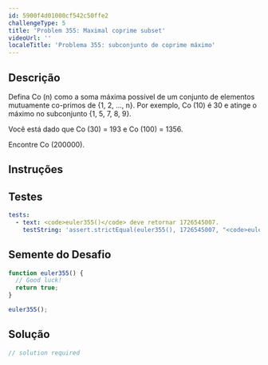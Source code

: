 ```yaml
---
id: 5900f4d01000cf542c50ffe2
challengeType: 5
title: 'Problem 355: Maximal coprime subset'
videoUrl: ''
localeTitle: 'Problema 355: subconjunto de coprime máximo'
---
```


## Descrição
<section id="description"> Defina Co (n) como a soma máxima possível de um conjunto de elementos mutuamente co-primos de {1, 2, ..., n}. Por exemplo, Co (10) é 30 e atinge o máximo no subconjunto {1, 5, 7, 8, 9}. <p> Você está dado que Co (30) = 193 e Co (100) = 1356. </p><p> Encontre Co (200000). </p></section>

## Instruções
<section id="instructions">
</section>

## Testes
<section id='tests'>

```yml
tests:
  - text: <code>euler355()</code> deve retornar 1726545007.
    testString: 'assert.strictEqual(euler355(), 1726545007, "<code>euler355()</code> should return 1726545007.");'

```

</section>

## Semente do Desafio
<section id='challengeSeed'>

<div id='js-seed'>

```js
function euler355() {
  // Good luck!
  return true;
}

euler355();

```

</div>



</section>

## Solução
<section id='solution'>

```js
// solution required
```
</section>
